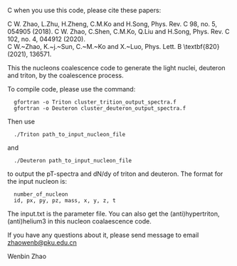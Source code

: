 C       when you use this code, please cite these papers:

C         W. Zhao, L.Zhu, H.Zheng, C.M.Ko and H.Song, Phys. Rev. C 98, no. 5, 054905 (2018).
C         W. Zhao, C.Shen, C.M.Ko, Q.Liu and H.Song,  Phys. Rev. C 102, no. 4, 044912 (2020).   
C         W.~Zhao, K.~j.~Sun, C.~M.~Ko and X.~Luo, Phys. Lett. B \textbf{820} (2021), 136571.    

This the nucleons coalescence code to generate the light nuclei, deuteron and triton, 
by the coalescence process. 

To compile code, please use the command:

      gfortran -o Triton cluster_trition_output_spectra.f 
      gfortran -o Deuteron cluster_deuteron_output_spectra.f 

Then use 

      ./Triton path_to_input_nucleon_file 

and

      ./Deuteron path_to_input_nucleon_file 

to output the pT-spectra and dN/dy of triton and deuteron. 
The format for the input nucleon is:

      number_of_nucleon
      id, px, py, pz, mass, x, y, z, t

The input.txt is the parameter file. You can also get the (anti)hypertriton, 
(anti)helium3 in this nucleon coalaescence code.

If you have any questions about it, please send message to email zhaowenb@pku.edu.cn

Wenbin Zhao
 



